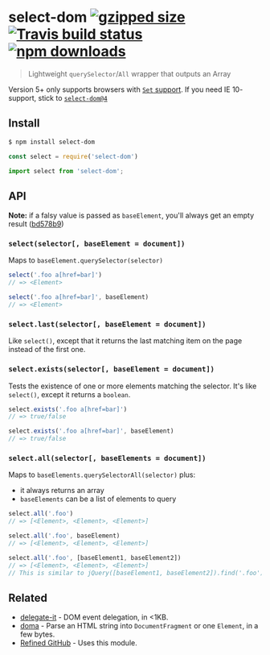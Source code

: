 # select-dom [![gzipped size][badge-gzip]](#no-link) [![Travis build status][badge-travis]][link-travis] [![npm downloads][badge-downloads]][link-npm]

  [badge-gzip]: https://img.shields.io/bundlephobia/minzip/select-dom.svg?label=gzipped
  [badge-travis]: https://api.travis-ci.org/fregante/select-dom.svg
  [badge-downloads]: https://img.shields.io/npm/dt/select-dom.svg
  [link-travis]: https://travis-ci.org/fregante/select-dom
  [link-npm]: https://www.npmjs.com/package/select-dom

> Lightweight `querySelector`/`All` wrapper that outputs an Array

Version 5+ only supports browsers with [`Set` support](https://developer.mozilla.org/en-US/docs/Web/JavaScript/Reference/Global_Objects/Set#Browser_compatibility). If you need IE 10- support, stick to [`select-dom@4`](https://github.com/fregante/select-dom/tree/v4.2.2)

## Install

```bash
$ npm install select-dom
```

```js
const select = require('select-dom')
```

```js
import select from 'select-dom';
```


## API

**Note:** if a falsy value is passed as `baseElement`, you'll always get an empty result ([bd578b9](https://github.com/fregante/select-dom/commit/bd578b975e35d9f802cb43a900a6d3c83095c76a))

### `select(selector[, baseElement = document])`

Maps to `baseElement.querySelector(selector)`

```js
select('.foo a[href=bar]')
// => <Element>

select('.foo a[href=bar]', baseElement)
// => <Element>
```

### `select.last(selector[, baseElement = document])`

Like `select()`, except that it returns the last matching item on the page instead of the first one.

### `select.exists(selector[, baseElement = document])`

Tests the existence of one or more elements matching the selector. It's like `select()`, except it returns a `boolean`.

```js
select.exists('.foo a[href=bar]')
// => true/false

select.exists('.foo a[href=bar]', baseElement)
// => true/false
```

### `select.all(selector[, baseElements = document])`

Maps to `baseElements.querySelectorAll(selector)` plus:

* it always returns an array
* `baseElements` can be a list of elements to query

```js
select.all('.foo')
// => [<Element>, <Element>, <Element>]

select.all('.foo', baseElement)
// => [<Element>, <Element>, <Element>]

select.all('.foo', [baseElement1, baseElement2])
// => [<Element>, <Element>, <Element>]
// This is similar to jQuery([baseElement1, baseElement2]).find('.foo')
```

## Related

- [delegate-it](https://github.com/fregante/delegate-it) - DOM event delegation, in <1KB.
- [doma](https://github.com/fregante/doma) - Parse an HTML string into `DocumentFragment` or one `Element`, in a few bytes.
- [Refined GitHub](https://github.com/sindresorhus/refined-github) - Uses this module.
